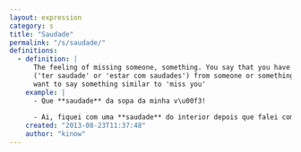 ```yaml
---
layout: expression
category: s
title: "Saudade"
permalink: "/s/saudade/"
definitions:
  - definition: |
      The feeling of missing someone, something. You say that you have saudades
      ('ter saudade' or 'estar com saudades') from someone or something when you
      want to say something similar to 'miss you'
    example: |
      - Que **saudade** da sopa da minha v\u00f3!
      
      - Ai, fiquei com uma **saudade** do interior depois que falei com minha tia...
    created: "2013-08-23T11:37:48"
    author: "kinow"
---
```

